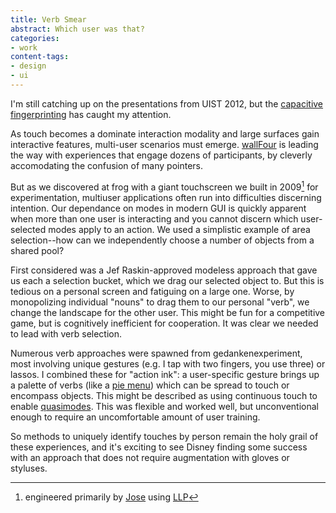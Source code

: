 ```yaml
---
title: Verb Smear
abstract: Which user was that?
categories:
- work
content-tags:
- design
- ui
---
```


I'm still catching up on the presentations from UIST 2012, but the [capacitive fingerprinting][disney] has caught my attention.

[disney]: http://www.newscientist.com/blogs/onepercent/2012/10/a-touchscreen-that-knows-how-y.html

As touch becomes a dominate interaction modality and large surfaces gain interactive features, multi-user scenarios must emerge. [wallFour][] is leading the way with experiences that engage dozens of participants, by cleverly accomodating the confusion of many pointers.

[wallFour]: http://wallfour.co.uk/

But as we discovered at frog with a giant touchscreen we built in 2009[^llp] for experimentation, multiuser applications often run into difficulties discerning intention. Our dependance on modes in modern GUI is quickly apparent when more than one user is interacting and you cannot discern which user-selected modes apply to an action. We used a simplistic example of area selection--how can we independently choose a number of objects from a shared pool?

[^llp]: engineered primarily by [Jose](http://twitter.com/joseh/) using [LLP](http://sethsandler.com/multitouch/llp/)

First considered was a Jef Raskin-approved modeless approach that gave us each a selection bucket, which we drag our selected object to. But this is tedious on a personal screen and fatiguing on a large one. Worse, by monopolizing individual "nouns" to drag them to our personal "verb", we change the landscape for the other user. This might be fun for a competitive game, but is cognitively inefficient for cooperation. It was clear we needed to lead with verb selection.

Numerous verb approaches were spawned from gedankenexperiment, most involving unique gestures (e.g. I tap with two fingers, you use three) or lassos. I combined these for "action ink": a user-specific gesture brings up a palette of verbs (like a [pie menu][]) which can be spread to touch or encompass objects. This might be described as using continuous touch to enable [quasimodes][]. This was flexible and worked well, but unconventional enough to require an uncomfortable amount of user training.

[pie menu]: http://en.wikipedia.org/wiki/Pie_menu
[quasimodes]: http://books.google.com/books?id=D39vjmLfO3kC&pg=PA55&ots=CPrzc33RVa

So methods to uniquely identify touches by person remain the holy grail of these experiences, and it's exciting to see Disney finding some success with an approach that does not require augmentation with gloves or styluses.
